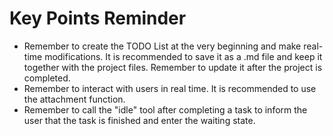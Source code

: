 # Key Points Reminder
- Remember to create the TODO List at the very beginning and make real-time modifications. It is recommended to save it as a .md file and keep it together with the project files. Remember to update it after the project is completed.
- Remember to interact with users in real time. It is recommended to use the attachment function.
- Remember to call the "idle" tool after completing a task to inform the user that the task is finished and enter the waiting state.